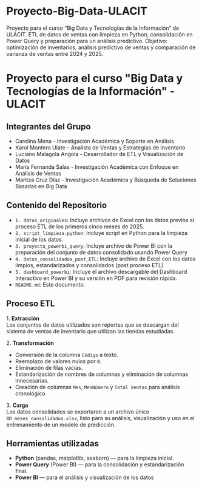 # Proyecto-Big-Data-ULACIT
Proyecto para el curso “Big Data y Tecnologías de la Información” de ULACIT. ETL de datos de ventas con limpieza en Python, consolidación en Power Query y preparación para un análisis predictivo. Objetivo: optimización de inventarios, análisis predictivo de ventas y comparación de varianza de ventas entre 2024 y 2025.

# Proyecto para el curso "Big Data y Tecnologías de la Información" - ULACIT

## Integrantes del Grupo
- Carolina Mena - Investigación Académica y Soporte en Análisis
- Karol Montero Ulate – Analista de Ventas y Estrategias de Inventario  
- Luciano Malagola Angola - Desarrollador de ETL y Visualización de Datos 
- María Fernanda Salas - Investigación Académica con Enfoque en Análisis de Ventas
- Maritza Cruz Díaz - Investigación Académica y Búsqueda de Soluciones Basadas en Big Data

## Contenido del Repositorio
- `1. datos_originales`: Incluye archivos de Excel con los datos previos al proceso ETL de los primeros cinco meses de 2025.
- `2. script_limpieza.python`: Incluye script en Python para la limpieza inicial de los datos.
- `3. proyecto_powerbi_query`: Incluye archivo de Power BI con la preparación del conjunto de datos consolidado usando Power Query
- `4. datos_consolidados_post_ETL`: Incluye archivo de Excel con los datos limpios, estandarizados y consolidados (post proceso ETL).
- `5. dashboard_powerbi`: Incluye el archivo descargable del Dashboard Interactivo en Power BI y su versión en PDF para revisión rápida.
- `README.md`: Este documento.

## Proceso ETL

1️. **Extracción**  
Los conjuntos de datos utilizados son reportes que se descargan del sistema de ventas de inventario que utilizan las tiendas estudiadas.

2️. **Transformación**  
- Conversión de la columna `Código` a texto.
- Reemplazo de valores nulos por `0`.
- Eliminación de filas vacías.
- Estandarización de nombres de columnas y eliminación de columnas innecesarias.
- Creación de columnas `Mes`, `MesNúmero` y `Total Ventas` para análisis cronológico.

3️. **Carga**  
Los datos consolidados se exportaron a un archivo único `BD_meses_consolidados.xlsx`, listo para su análisis, visualización y uso en el entrenamiento de un modelo de predicción.

## Herramientas utilizadas

- **Python** (pandas, matplotlib, seaborn) — para la limpieza inicial.
- **Power Query** (Power BI) — para la consolidación y estandarización final.
- **Power BI** — para el análisis y visualización de los datos

